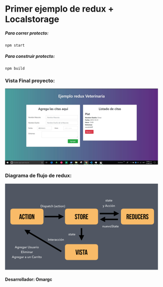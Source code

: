 # Primer ejemplo de redux + Localstorage
##### Para correr protecto:
```
npm start
```

##### Para construir protecto:
```
npm build
```

### Vista Final proyecto:
![view proyect](https://github.com/OmarGC/example-redux/blob/master/src/assets/sis.JPG)

### Diagrama de flujo de redux: 
![Diagrama de flujo de redux!](https://github.com/OmarGC/example-redux/blob/master/src/assets/diagrama-redux.jpg)


#### Desarrollador: Omargc
